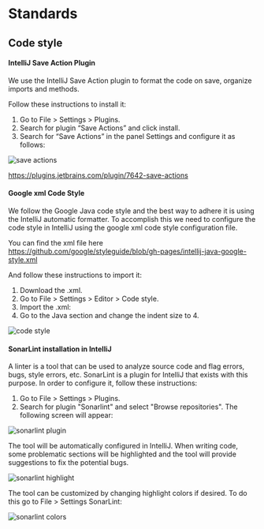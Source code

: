 # Standards 

## Code style 

#### IntelliJ Save Action Plugin
We use the IntelliJ Save Action plugin to format the code on save, organize imports
and methods.

Follow these instructions to install it:
1. Go to File > Settings > Plugins.
2. Search for plugin “Save Actions” and click install.
3. Search for “Save Actions” in the panel Settings and configure it as follows:

![save actions](https://image.ibb.co/jxeOCf/save-actions.png)


https://plugins.jetbrains.com/plugin/7642-save-actions

#### Google xml Code Style

We follow the Google Java code style and the best way to adhere it is
using the IntelliJ automatic formatter.
To accomplish this we need to configure the code style in IntelliJ using
the google xml code style configuration file.

You can find the xml file here
https://github.com/google/styleguide/blob/gh-pages/intellij-java-google-style.xml

And follow these instructions to import it:
1. Download the .xml.
2. Go to File > Settings > Editor > Code style.
3. Import the .xml:
4. Go to the Java section and change the indent size to 4.

![code style](https://image.ibb.co/jRB9k0/code-style.png)


#### SonarLint installation in IntelliJ
A linter is a tool that can be used to analyze source code and flag errors, bugs, style errors, etc.
SonarLint is a plugin for IntelliJ that exists with this purpose. In order to configure it, follow
these instructions:
1. Go to File > Settings > Plugins.
2. Search for plugin "Sonarlint" and select "Browse repositories". The following screen will appear:

![sonarlint plugin](https://image.ibb.co/gvDxsf/sonarlint1.png)


The tool will be automatically configured in IntelliJ. When writing code, some problematic sections
will be highlighted and the tool will provide suggestions to fix the potential bugs.

![sonarlint highlight](https://image.ibb.co/bFriXf/sonarlint2.png)


The tool can be customized by changing highlight colors if desired. To do this go to
File > Settings SonarLint:

![sonarlint colors](https://image.ibb.co/b5O8yL/sonarlint3.png)
